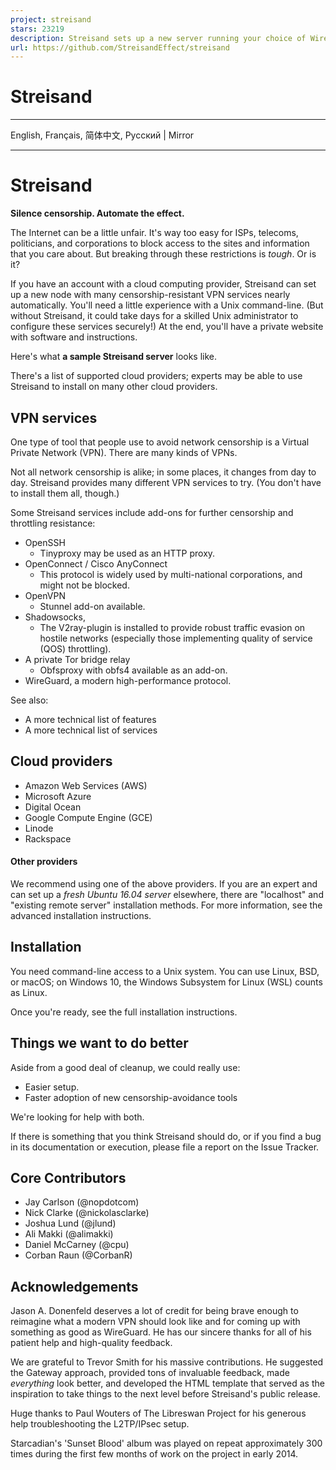 ```yaml
---
project: streisand
stars: 23219
description: Streisand sets up a new server running your choice of WireGuard, OpenConnect, OpenSSH, OpenVPN, Shadowsocks, sslh, Stunnel, or a Tor bridge. It also generates custom instructions for all of these services. At the end of the run you are given an HTML file with instructions that can be shared with friends, family members, and fellow activists.
url: https://github.com/StreisandEffect/streisand
---
```


Streisand
=========

* * *

English, Français, 简体中文, Русский | Mirror

* * *

Streisand
=========

**Silence censorship. Automate the effect.**

The Internet can be a little unfair. It's way too easy for ISPs, telecoms, politicians, and corporations to block access to the sites and information that you care about. But breaking through these restrictions is _tough_. Or is it?

If you have an account with a cloud computing provider, Streisand can set up a new node with many censorship-resistant VPN services nearly automatically. You'll need a little experience with a Unix command-line. (But without Streisand, it could take days for a skilled Unix administrator to configure these services securely!) At the end, you'll have a private website with software and instructions.

Here's what **a sample Streisand server** looks like.

There's a list of supported cloud providers; experts may be able to use Streisand to install on many other cloud providers.

VPN services
------------

One type of tool that people use to avoid network censorship is a Virtual Private Network (VPN). There are many kinds of VPNs.

Not all network censorship is alike; in some places, it changes from day to day. Streisand provides many different VPN services to try. (You don't have to install them all, though.)

Some Streisand services include add-ons for further censorship and throttling resistance:

-   OpenSSH
    -   Tinyproxy may be used as an HTTP proxy.
-   OpenConnect / Cisco AnyConnect
    -   This protocol is widely used by multi-national corporations, and might not be blocked.
-   OpenVPN
    -   Stunnel add-on available.
-   Shadowsocks,
    -   The V2ray-plugin is installed to provide robust traffic evasion on hostile networks (especially those implementing quality of service (QOS) throttling).
-   A private Tor bridge relay
    -   Obfsproxy with obfs4 available as an add-on.
-   WireGuard, a modern high-performance protocol.

See also:

-   A more technical list of features
-   A more technical list of services

Cloud providers
---------------

-   Amazon Web Services (AWS)
-   Microsoft Azure
-   Digital Ocean
-   Google Compute Engine (GCE)
-   Linode
-   Rackspace

#### Other providers

We recommend using one of the above providers. If you are an expert and can set up a _fresh Ubuntu 16.04 server_ elsewhere, there are "localhost" and "existing remote server" installation methods. For more information, see the advanced installation instructions.

Installation
------------

You need command-line access to a Unix system. You can use Linux, BSD, or macOS; on Windows 10, the Windows Subsystem for Linux (WSL) counts as Linux.

Once you're ready, see the full installation instructions.

Things we want to do better
---------------------------

Aside from a good deal of cleanup, we could really use:

-   Easier setup.
-   Faster adoption of new censorship-avoidance tools

We're looking for help with both.

If there is something that you think Streisand should do, or if you find a bug in its documentation or execution, please file a report on the Issue Tracker.

Core Contributors
-----------------

-   Jay Carlson (@nopdotcom)
-   Nick Clarke (@nickolasclarke)
-   Joshua Lund (@jlund)
-   Ali Makki (@alimakki)
-   Daniel McCarney (@cpu)
-   Corban Raun (@CorbanR)

Acknowledgements
----------------

Jason A. Donenfeld deserves a lot of credit for being brave enough to reimagine what a modern VPN should look like and for coming up with something as good as WireGuard. He has our sincere thanks for all of his patient help and high-quality feedback.

We are grateful to Trevor Smith for his massive contributions. He suggested the Gateway approach, provided tons of invaluable feedback, made _everything_ look better, and developed the HTML template that served as the inspiration to take things to the next level before Streisand's public release.

Huge thanks to Paul Wouters of The Libreswan Project for his generous help troubleshooting the L2TP/IPsec setup.

Starcadian's 'Sunset Blood' album was played on repeat approximately 300 times during the first few months of work on the project in early 2014.
